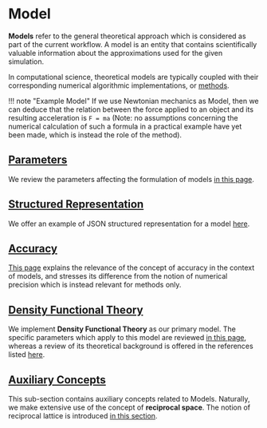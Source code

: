 # Model

**Models** refer to the general theoretical approach which is considered as part of the current workflow. A model is an entity that contains scientifically valuable information about the approximations used for the given simulation.

In computational science, theoretical models are typically coupled with their corresponding numerical algorithmic implementations, or [methods](../methods/overview.md).

!!! note "Example Model"
    If we use Newtonian mechanics as Model, then we can deduce that the relation between the force applied to an object and its resulting acceleration is `F = ma` (Note: no assumptions concerning the numerical calculation of such a formula in a practical example have yet been made, which is instead the role of the method).

## [Parameters](parameters.md)

We review the parameters affecting the formulation of models [in this page](parameters.md).

## [Structured Representation](data.md)

We offer an example of JSON structured representation for a model [here](data.md).

## [Accuracy](accuracy.md)

[This page](accuracy.md) explains the relevance of the concept of accuracy in the context of models, and stresses its difference from the notion of numerical precision which is instead relevant for methods only.

## [Density Functional Theory](dft/overview.md)

We implement **Density Functional Theory** as our primary model. The specific parameters which apply to this model are reviewed [in this page](dft/overview.md), whereas a review of its theoretical background is offered in the references listed [here](dft/references.md).

## [Auxiliary Concepts](auxiliary-concepts/reciprocal-space.md)

This sub-section contains auxiliary concepts related to Models. Naturally, we make extensive use of the concept of **reciprocal space**. The notion of reciprocal lattice is introduced [in this section](auxiliary-concepts/reciprocal-space.md).

